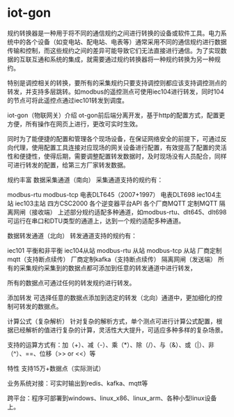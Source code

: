 # iot-gon

规约转换器是一种用于将不同的通信规约之间进行转换的设备或软件工具。电力系统中的各个设备（如变电站、配电站、电表等）通常采用不同的通信规约进行数据传输和控制，而这些规约之间的差异可能导致它们无法直接进行通信。为了实现数据的互联互通和系统的集成，就需要通过规约转换器将一种规约转换为另一种规约。

特别是调控相关的转换，要所有的采集规约只要支持调控则都应该支持调控测点的转发，并支持多层跳转。如modbus的遥控测点可使用iec104进行转发，同时104的节点可将此遥控点通过iec101转发到调度。



iot-gon（物联网关）介绍
ot-gon前后端分离开发，基于http的配置方式，配置更方便，所有操作在网页上进行，更改可实时生效。

同时为了能便捷的配置和管理各个现场设备，在保证网络安全的前提下，可通过反向代理，使用配置工具连接对应现场的网关设备进行配置，有效提高了配置的灵活性和便捷性，使得后期，需要调整配置转发数据时，及时现场没有人员配合，同样可进行转发的配置，给第三方厂家转发数据。





规约丰富
数据采集通道（南向）
采集通道支持的规约有：

modbus-rtu
modbus-tcp
电表DLT645（2007+1997）
电表DLT698
iec104主站
iec103主站
四方CSC2000
各个逆变器平台API
各个厂商MQTT
定制MQTT
隔离网闸（接收端）
上述部分规约适配多种通道，如modbus-rtu、dlt645、dlt698可运行在串口和DTU类型的通道上，达到一个规约适配多种通道。



数据转发通道（北向）
转发通道支持的规约有：

iec101 平衡和非平衡
iec104从站
modbus-rtu 从站
modbus-tcp 从站
厂商定制mqtt（支持断点续传）
厂商定制kafka（支持断点续传）
隔离网闸（发送端）
所有的采集规约采集到的数据点都可添加到任意的转发通道中进行转发，

所有的数据点可通过任何的转发规约进行转发。



添加转发
可选择任意的数据点添加到选定的转发（北向）通道中，更加细化的控制可转发的数据点。



计算公式（复杂解析）
针对复杂的解析方式，单个测点可进行计算公式配置，根据已经解析的值进行复杂的计算，灵活性大大提升，可适应多种多样的复杂场景。

支持的运算方式有：加（+）、减（-）、乘（*）、除（/）、与（&）、或（|）、非（^）、==、位移（>> or <<）等



特性
支持15万+数据点（实际测试）

业务系统对接：可实时输出到redis、kafka、mqtt等

跨平台：程序可部署到windows、linux_x86、linux_arm、各种小型linux设备上。
